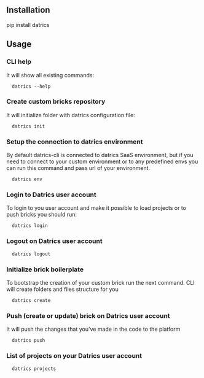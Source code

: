 ## Installation
pip install datrics

## Usage

### CLI help
It will show all existing commands:
```
  datrics --help
```

### Create custom bricks repository
It will initialize folder with datrics configuration file:
```
  datrics init
```

### Setup the connection to datrics environment
By default datrics-cli is connected to datrics SaaS environment, 
but if you need to connect to your custom environment or to any
predefined envs you can run this command and pass url of 
your environment.
```
  datrics env
```

### Login to Datrics user account
To login to you user account and make it possible to 
load projects or to push bricks you should run:
```
  datrics login
```

### Logout on Datrics user account
```
  datrics logout
```

### Initialize brick boilerplate
To bootstrap the creation of your custom brick run the next command.
CLI will create folders and files structure for you
```
  datrics create
```

### Push (create or update) brick on Datrics user account
It will push the changes that you've made in the code to the platform
```
  datrics push
```
### List of projects on your Datrics user account
```
  datrics projects
```
